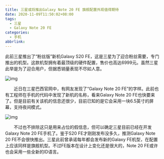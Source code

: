 ```yaml
---
title: 三星或将推出Galaxy Note 20 FE 旗舰配置外观值得期待
date: 2020-11-09T11:50:02+08:00
tags:
  - 三星
  - Galaxy Note 20 FE
categories:
  - 手机
abbrlink:
---
```


此前三星推出了“粉丝版”新机Galaxy S20 FE，这是三星为了迎合粉丝需要，专门推出的机型。这款机型拥有着最顶级的硬件配置，售价也高达6999元。虽然三星此举是为了迎合用户，但据悉销量表现不尽如人意。

![img](https://cdn.jsdelivr.net/gh/yakeing/Documentation@main/Hexo/images/6815-kcieyvz8372305.png)

　　近日在三星巴西官网中，有网友发现了“Galaxy Note 20 FE”的字样。此前也有工程师在手机的代码中发现了新机的名称，看来Galaxy Note 20 FE也快要来了。但是目前有关该机的信息还很少，目前已知的是它会采用一块6.5英寸的屏幕，支持夜间模式。

![img](https://cdn.jsdelivr.net/gh/yakeing/Documentation@main/Hexo/images/ced3-kcieyvz8372306.png)

　　不过也不排除这只是用来占位的假信息，但可以确定三星目前已经在开发Galaxy Note 20 FE手机了。鉴于S20 FE才刚刚发布没多久，推测Galaxy Note 20 FE不会很快推出。三星此前曾承诺每年都会发布新的Galaxy FE机型，在配置上应该同样是旗舰机型。不过FE版本在设计上变化还是很大的，Note 20 FE或许也会采用一些全新的ID语言。